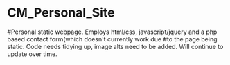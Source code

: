 # CM_Personal_Site

#Personal static webpage. Employs html/css, javascript/jquery and a php based contact form(which doesn't currently work due
#to the page being static. Code needs tidying up, image alts need to be added. Will continue to update over time.
